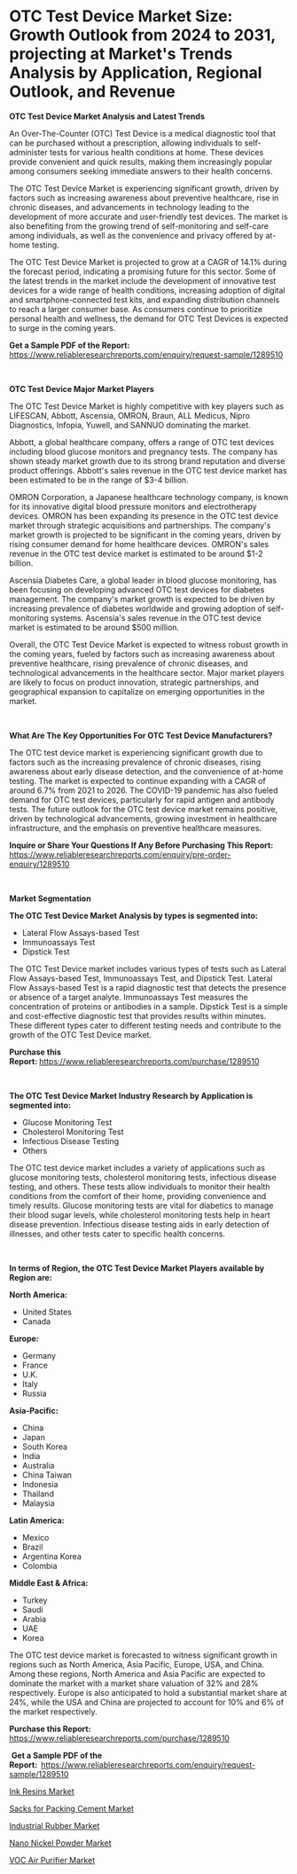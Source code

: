 <p><h1>OTC Test Device Market Size: Growth Outlook from 2024 to 2031, projecting at Market's Trends Analysis by Application, Regional Outlook, and Revenue</h1></p><p><strong>OTC Test Device Market Analysis and Latest Trends</strong></p>
<p><p>An Over-The-Counter (OTC) Test Device is a medical diagnostic tool that can be purchased without a prescription, allowing individuals to self-administer tests for various health conditions at home. These devices provide convenient and quick results, making them increasingly popular among consumers seeking immediate answers to their health concerns.</p><p>The OTC Test Device Market is experiencing significant growth, driven by factors such as increasing awareness about preventive healthcare, rise in chronic diseases, and advancements in technology leading to the development of more accurate and user-friendly test devices. The market is also benefiting from the growing trend of self-monitoring and self-care among individuals, as well as the convenience and privacy offered by at-home testing.</p><p>The OTC Test Device Market is projected to grow at a CAGR of 14.1% during the forecast period, indicating a promising future for this sector. Some of the latest trends in the market include the development of innovative test devices for a wide range of health conditions, increasing adoption of digital and smartphone-connected test kits, and expanding distribution channels to reach a larger consumer base. As consumers continue to prioritize personal health and wellness, the demand for OTC Test Devices is expected to surge in the coming years.</p></p>
<p><strong>Get a Sample PDF of the Report:&nbsp;</strong> <a href="https://www.reliableresearchreports.com/enquiry/request-sample/1289510">https://www.reliableresearchreports.com/enquiry/request-sample/1289510</a></p>
<p>&nbsp;</p>
<p><strong>OTC Test Device Major Market Players</strong></p>
<p><p>The OTC Test Device Market is highly competitive with key players such as LIFESCAN, Abbott, Ascensia, OMRON, Braun, ALL Medicus, Nipro Diagnostics, Infopia, Yuwell, and SANNUO dominating the market. </p><p>Abbott, a global healthcare company, offers a range of OTC test devices including blood glucose monitors and pregnancy tests. The company has shown steady market growth due to its strong brand reputation and diverse product offerings. Abbott's sales revenue in the OTC test device market has been estimated to be in the range of $3-4 billion.</p><p>OMRON Corporation, a Japanese healthcare technology company, is known for its innovative digital blood pressure monitors and electrotherapy devices. OMRON has been expanding its presence in the OTC test device market through strategic acquisitions and partnerships. The company's market growth is projected to be significant in the coming years, driven by rising consumer demand for home healthcare devices. OMRON's sales revenue in the OTC test device market is estimated to be around $1-2 billion.</p><p>Ascensia Diabetes Care, a global leader in blood glucose monitoring, has been focusing on developing advanced OTC test devices for diabetes management. The company's market growth is expected to be driven by increasing prevalence of diabetes worldwide and growing adoption of self-monitoring systems. Ascensia's sales revenue in the OTC test device market is estimated to be around $500 million.</p><p>Overall, the OTC Test Device Market is expected to witness robust growth in the coming years, fueled by factors such as increasing awareness about preventive healthcare, rising prevalence of chronic diseases, and technological advancements in the healthcare sector. Major market players are likely to focus on product innovation, strategic partnerships, and geographical expansion to capitalize on emerging opportunities in the market.</p></p>
<p>&nbsp;</p>
<p><strong>What Are The Key Opportunities For OTC Test Device Manufacturers?</strong></p>
<p><p>The OTC test device market is experiencing significant growth due to factors such as the increasing prevalence of chronic diseases, rising awareness about early disease detection, and the convenience of at-home testing. The market is expected to continue expanding with a CAGR of around 6.7% from 2021 to 2026. The COVID-19 pandemic has also fueled demand for OTC test devices, particularly for rapid antigen and antibody tests. The future outlook for the OTC test device market remains positive, driven by technological advancements, growing investment in healthcare infrastructure, and the emphasis on preventive healthcare measures.</p></p>
<p><strong>Inquire or Share Your Questions If Any Before Purchasing This Report:</strong> <a href="https://www.reliableresearchreports.com/enquiry/pre-order-enquiry/1289510">https://www.reliableresearchreports.com/enquiry/pre-order-enquiry/1289510</a></p>
<p>&nbsp;</p>
<p><strong>Market Segmentation</strong></p>
<p><strong>The OTC Test Device Market Analysis by types is segmented into:</strong></p>
<p><ul><li>Lateral Flow Assays-based Test</li><li>Immunoassays Test</li><li>Dipstick Test</li></ul></p>
<p><p>The OTC Test Device market includes various types of tests such as Lateral Flow Assays-based Test, Immunoassays Test, and Dipstick Test. Lateral Flow Assays-based Test is a rapid diagnostic test that detects the presence or absence of a target analyte. Immunoassays Test measures the concentration of proteins or antibodies in a sample. Dipstick Test is a simple and cost-effective diagnostic test that provides results within minutes. These different types cater to different testing needs and contribute to the growth of the OTC Test Device market.</p></p>
<p><strong>Purchase this Report:&nbsp;</strong><a href="https://www.reliableresearchreports.com/purchase/1289510">https://www.reliableresearchreports.com/purchase/1289510</a></p>
<p>&nbsp;</p>
<p><strong>The OTC Test Device Market Industry Research by Application is segmented into:</strong></p>
<p><ul><li>Glucose Monitoring Test</li><li>Cholesterol Monitoring Test</li><li>Infectious Disease Testing</li><li>Others</li></ul></p>
<p><p>The OTC test device market includes a variety of applications such as glucose monitoring tests, cholesterol monitoring tests, infectious disease testing, and others. These tests allow individuals to monitor their health conditions from the comfort of their home, providing convenience and timely results. Glucose monitoring tests are vital for diabetics to manage their blood sugar levels, while cholesterol monitoring tests help in heart disease prevention. Infectious disease testing aids in early detection of illnesses, and other tests cater to specific health concerns.</p></p>
<p>&nbsp;</p>
<p><strong>In terms of Region, the OTC Test Device Market Players available by Region are:</strong></p>
<p>
    <p> <strong> North America: </strong>
        <ul>
            <li>United States</li>
            <li>Canada</li>
        </ul>
        </p> 
    <p> <strong> Europe: </strong>
        <ul>
            <li>Germany</li>
            <li>France</li>
            <li>U.K.</li>
            <li>Italy</li>
            <li>Russia</li>
        </ul>
        </p> 
    <p> <strong> Asia-Pacific: </strong>
        <ul>
            <li>China</li>
            <li>Japan</li>
            <li>South Korea</li>
            <li>India</li>
            <li>Australia</li>
            <li>China Taiwan</li>
            <li>Indonesia</li>
            <li>Thailand</li>
            <li>Malaysia</li>
        </ul>
        </p> 
    <p> <strong> Latin America: </strong>
        <ul>
            <li>Mexico</li>
            <li>Brazil</li>
            <li>Argentina Korea</li>
            <li>Colombia</li>
        </ul>
        </p> 
    <p> <strong> Middle East & Africa: </strong>
        <ul>
            <li>Turkey</li>
            <li>Saudi</li>
            <li>Arabia</li>
            <li>UAE</li>
            <li>Korea</li>
        </ul>
    </p>
    </p>
<p><p>The OTC test device market is forecasted to witness significant growth in regions such as North America, Asia Pacific, Europe, USA, and China. Among these regions, North America and Asia Pacific are expected to dominate the market with a market share valuation of 32% and 28% respectively. Europe is also anticipated to hold a substantial market share at 24%, while the USA and China are projected to account for 10% and 6% of the market respectively.</p></p>
<p><strong>Purchase this Report: </strong><a href="https://www.reliableresearchreports.com/purchase/1289510">https://www.reliableresearchreports.com/purchase/1289510</a></p>
<p>&nbsp;<strong>Get a Sample PDF of the Report:&nbsp;&nbsp;</strong><a href="https://www.reliableresearchreports.com/enquiry/request-sample/1289510">https://www.reliableresearchreports.com/enquiry/request-sample/1289510</a></p>
<p><strong></strong></p>
<p><p><a href="https://view.publitas.com/reportprime-1/ink-resins-market-provides-detailed-segmentation-of-this-market-based-on-type-application-and-region-and-forecast-for-the-period-from-2024-2031/">Ink Resins Market</a></p><p><a href="https://butternut-bug-553.notion.site/Sacks-for-Packing-Cement-Market-Size-and-Growth-Market-Segmentation-Regional-and-Country-Breakdown-000d99cc68874fccb70e073c44e3d8ef">Sacks for Packing Cement Market</a></p><p><a href="https://view.publitas.com/reportprime-1/industrial-rubber-market-analysis-examines-its-scope-on-growth-opportunities-and-forecasted-trends-spanning-from-2024-to-2031/">Industrial Rubber Market</a></p><p><a href="https://mire-aunt-385.notion.site/Nano-Nickel-Powder-Market-Size-Global-Industry-Overview-Market-Segmentation-and-Forecast-2024-to--dcaa6bb9981d4590a960ecf5c7a8ba45">Nano Nickel Powder Market</a></p><p><a href="https://invited-way-688.notion.site/VOC-Air-Purifier-Market-Growth-Market-Trends-COVID-19-Impact-and-Forecasts-for-period-from-2024--0e80cc2e7450434289a879745e9839ce">VOC Air Purifier Market</a></p></p>